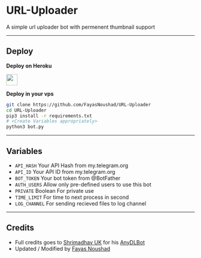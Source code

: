 # URL-Uploader

A simple url uploader bot with permenent thumbnail support

---

## Deploy 

<b>Deploy on Heroku</b>
<p align="left">
  <a href="https://heroku.com/deploy?template=https://github.com/k9uu/URL-Uploader">
     <img height="30px" src="https://img.shields.io/badge/Deploy%20To%20Heroku-blueviolet?style=for-the-badge&logo=heroku">
  </a>
</p>

<b>Deploy in your vps</b>
```sh
git clone https://github.com/FayasNoushad/URL-Uploader
cd URL-Uploader
pip3 install -r requirements.txt
# <Create Variables appropriately>
python3 bot.py
```

---

## Variables

* `API_HASH` Your API Hash from my.telegram.org
* `API_ID` Your API ID from my.telegram.org
* `BOT_TOKEN` Your bot token from @BotFather
* `AUTH_USERS` Allow only pre-defined users to use this bot 
* `PRIVATE` Boolean For private use
* `TIME_LIMIT` For time to next process in second
* `LOG_CHANNEL` For sending recieved files to log channel

---

## Credits

- Full credits goes to [Shrimadhav UK](https://github.com/SpEcHiDe) for his [AnyDLBot](https://github.com/SpEcHiDe/AnyDLBot)
- Updated / Modified by [Fayas Noushad](https://github.com/FayasNoushad)
